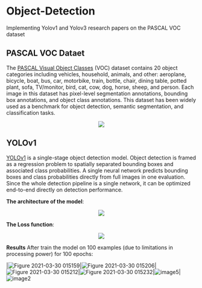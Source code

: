 # Object-Detection
Implementing Yolov1 and Yolov3 research papers on the PASCAL VOC dataset

## PASCAL VOC Dataet

The [PASCAL Visual Object Classes](https://www.kaggle.com/dataset/734b7bcb7ef13a045cbdd007a3c19874c2586ed0b02b4afc86126e89d00af8d2) (VOC)  dataset contains 20 object categories including vehicles, household, animals, and other: aeroplane, bicycle, boat, bus, car, motorbike, train, bottle, chair, dining table, potted plant, sofa, TV/monitor, bird, cat, cow, dog, horse, sheep, and person. Each image in this dataset has pixel-level segmentation annotations, bounding box annotations, and object class annotations. This dataset has been widely used as a benchmark for object detection, semantic segmentation, and classification tasks.

<p align="center">
  <img src="https://user-images.githubusercontent.com/57441828/112892764-0c62bd80-90da-11eb-92a7-44d8e03b41bc.PNG" />
</p>


## YOLOv1 

[YOLOv1](https://arxiv.org/abs/1506.02640v5) is a single-stage object detection model. Object detection is framed as a regression problem to spatially separated bounding boxes and associated class probabilities. A single neural network predicts bounding boxes and class probabilities directly from full images in one evaluation. Since the whole detection pipeline is a single network, it can be optimized end-to-end directly on detection performance.

<b>The architecture of the model</b>:
<p align="center">
  <img src="https://user-images.githubusercontent.com/57441828/112893809-70d24c80-90db-11eb-98ec-544a240ed95d.PNG" />
</p>
<b>The Loss function</b>:
<p align="center">
  <img src="https://user-images.githubusercontent.com/57441828/112893890-86e00d00-90db-11eb-84c0-e2867fddaaeb.PNG" />
</p>
<b>Results</b>
After train the model on 100 examples (due to limitations in processing power) for 100 epochs:


|![Figure 2021-03-30 015159](https://user-images.githubusercontent.com/57441828/112914252-ce769100-90fb-11eb-8cb6-502ff3718065.png)|![Figure 2021-03-30 015206](https://user-images.githubusercontent.com/57441828/112914291-e64e1500-90fb-11eb-8fdc-2a9172cb35bc.png)|![Figure 2021-03-30 015212](https://user-images.githubusercontent.com/57441828/112914306-f960e500-90fb-11eb-90c1-c55bcf8f1dfa.png)|![Figure 2021-03-30 015232](https://user-images.githubusercontent.com/57441828/112914323-0382e380-90fc-11eb-9584-6f4e8788c5ae.png)|![image5](https://user-images.githubusercontent.com/57441828/112916822-9d00c400-9101-11eb-869b-5a67e5df37d5.jpg)|![image2](https://user-images.githubusercontent.com/57441828/112916832-a38f3b80-9101-11eb-8eca-a8313e33ca36.jpg)







